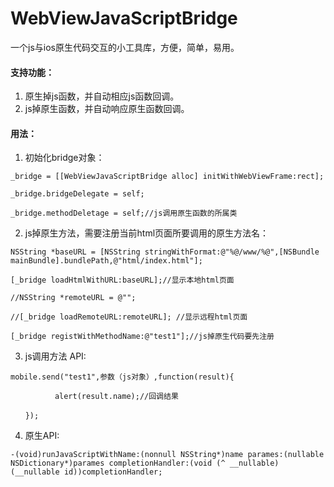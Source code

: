 # WebViewJavaScriptBridge
一个js与ios原生代码交互的小工具库，方便，简单，易用。
#### 支持功能：
1. 原生掉js函数，并自动相应js函数回调。
2. js掉原生函数，并自动响应原生函数回调。
#### 用法：
1. 初始化bridge对象：

`_bridge = [[WebViewJavaScriptBridge alloc] initWithWebViewFrame:rect];`

`_bridge.bridgeDelegate = self;`

`_bridge.methodDeletage = self;//js调用原生函数的所属类`

2. js掉原生方法，需要注册当前html页面所要调用的原生方法名：

`NSString *baseURL = [NSString stringWithFormat:@"%@/www/%@",[NSBundle mainBundle].bundlePath,@"html/index.html"];`

`[_bridge loadHtmlWithURL:baseURL];//显示本地html页面`

`//NSString *remoteURL = @"";`

`//[_bridge loadRemoteURL:remoteURL]; //显示远程html页面`

`[_bridge registWithMethodName:@"test1"];//js掉原生代码要先注册`

3. js调用方法 API:

`mobile.send("test1",参数（js对象）,function(result){`

                    `alert(result.name);//回调结果`
                    
        `});`
        
4. 原生API:

`-(void)runJavaScriptWithName:(nonnull NSString*)name parames:(nullable NSDictionary*)parames completionHandler:(void (^ __nullable)(__nullable id))completionHandler;`

